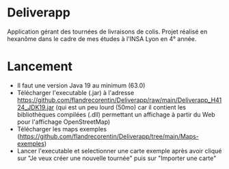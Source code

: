 # Deliverapp

Application gérant des tournées de livraisons de colis. Projet réalisé en hexanôme dans le cadre de mes études à l'INSA Lyon en 4° année.

# Lancement

- Il faut une version Java 19 au minimum (63.0)
- Télécharger l'executable (.jar) à l'adresse https://github.com/flandrecorentin/Deliverapp/raw/main/Deliverapp_H4124_JDK19.jar  (qui est un peu lourd (50mo) car il contient les bibliothèques compilées (.dll) permettant un affichage à partir du Web pour l'affichage OpenStreetMap)
- Télécharger les maps exemples (https://github.com/flandrecorentin/Deliverapp/tree/main/Maps-exemples)
- Lancer l'executable et selectionner une carte exemple après avoir cliqué sur "Je veux créer une nouvelle tournée" puis sur "Importer une carte"
